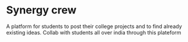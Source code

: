 # Synergy crew
A platform for students to post their college projects and to find already existing ideas.
Collab with students all over india through this plateform
